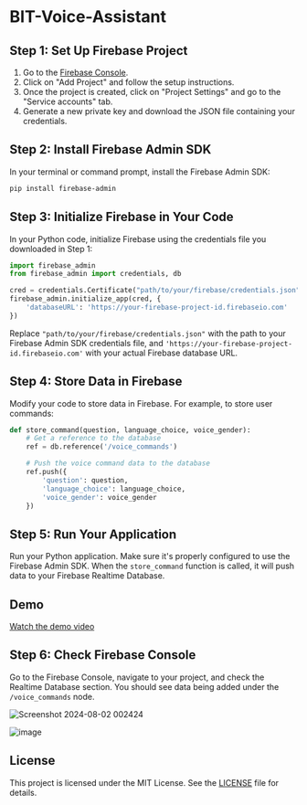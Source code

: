 
# BIT-Voice-Assistant

## Step 1: Set Up Firebase Project

1. Go to the [Firebase Console](https://console.firebase.google.com/).
2. Click on "Add Project" and follow the setup instructions.
3. Once the project is created, click on "Project Settings" and go to the "Service accounts" tab.
4. Generate a new private key and download the JSON file containing your credentials.

## Step 2: Install Firebase Admin SDK

In your terminal or command prompt, install the Firebase Admin SDK:

```bash
pip install firebase-admin
```

## Step 3: Initialize Firebase in Your Code

In your Python code, initialize Firebase using the credentials file you downloaded in Step 1:

```python
import firebase_admin
from firebase_admin import credentials, db

cred = credentials.Certificate("path/to/your/firebase/credentials.json")
firebase_admin.initialize_app(cred, {
    'databaseURL': 'https://your-firebase-project-id.firebaseio.com'
})
```

Replace `"path/to/your/firebase/credentials.json"` with the path to your Firebase Admin SDK credentials file, and `'https://your-firebase-project-id.firebaseio.com'` with your actual Firebase database URL.

## Step 4: Store Data in Firebase

Modify your code to store data in Firebase. For example, to store user commands:

```python
def store_command(question, language_choice, voice_gender):
    # Get a reference to the database
    ref = db.reference('/voice_commands')

    # Push the voice command data to the database
    ref.push({
        'question': question,
        'language_choice': language_choice,
        'voice_gender': voice_gender
    })
```

## Step 5: Run Your Application

Run your Python application. Make sure it's properly configured to use the Firebase Admin SDK. When the `store_command` function is called, it will push data to your Firebase Realtime Database.

## Demo

[Watch the demo video](https://drive.google.com/file/d/1MiKG7Uwik6E1_09Ev09YLbfcmODy-b1G/view?usp=sharing)


## Step 6: Check Firebase Console

Go to the Firebase Console, navigate to your project, and check the Realtime Database section. You should see data being added under the `/voice_commands` node.

![Screenshot 2024-08-02 002424](https://github.com/user-attachments/assets/94f529f5-7860-4bb4-96ae-454734047268)


![image](https://github.com/user-attachments/assets/04e4f6dd-6184-492a-858d-fa83106558e7)


## License

This project is licensed under the MIT License. See the [LICENSE](LICENSE) file for details.
```

